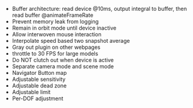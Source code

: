 - Buffer architecture: read device @10ms, output integral to buffer, then read buffer @animateFrameRate
- Prevent memory leak from logging
- Remain in orbit mode until device inactive
- Allow interwoven mouse interaction
- Interpolate speed based two snapshot average
- Gray out plugin on other webpages
- throttle to 30 FPS for large models
- Do NOT clutch out when device is active
- Separate camera mode and scene mode
- Navigator Button map
- Adjustable sensitivity
- Adjustable dead zone
- Adjustable limit
- Per-DOF adjustment
